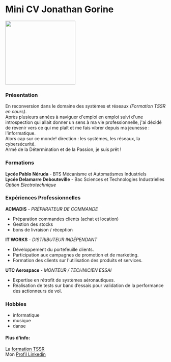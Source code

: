 # Mini CV Jonathan Gorine

<img src="https://i.postimg.cc/j2htft5b/photo-profil-gh.jpg)](https://postimg.cc/7JbF8v0s" width=220 height=200>

### Présentation
En reconversion dans le domaine des systèmes et réseaux _(Formation TSSR en cours)_.  
Après plusieurs années à naviguer d'emploi en emploi suivi d'une introspection qui allait donner un sens à ma vie professionnelle, j'ai décidé de revenir vers ce qui me plaît et me fais vibrer depuis ma jeunesse : l'informatique.  
Alors cap sur ce monde! direction : les systèmes, les réseaux, la cybersécurité.  
Armé de la Détermination et de la Passion, je suis prêt !

### Formations
**Lycée Pablo Néruda** - BTS Mécanisme et Automatismes Industriels  
**Lycée Delamarre Debouteville** - Bac Sciences et Technologies Industrielles _Option Electrotechnique_  


### Expériences Professionnelles

**ACMADIS** - _PRÉPARATEUR DE COMMANDE_  
- Préparation commandes clients (achat et location)
- Gestion des stocks
- bons de livraison / réception

**IT WORKS** - _DISTRIBUTEUR INDÉPENDANT_
- Développement du portefeuille clients.
- Participation aux campagnes de promotion et
de marketing.  
- Formation des clients sur l'utilisation des
produits et services.

**UTC Aerospace** - _MONTEUR / TECHNICIEN ESSAI_  
- Expertise en rétrofit de systèmes
aéronautiques.
- Réalisation de tests sur banc d’essais pour
validation de la performance des actionneurs
de vol.


### Hobbies
- informatique  
- musique  
- danse

#### Plus d'info:  
La [formation TSSR](https://www.wildcodeschool.com/fr-fr/formation-technicien-systemes-et-reseaux)  
Mon [Profil Linkedin](https://www.linkedin.com/in/john-g-396958304/)
